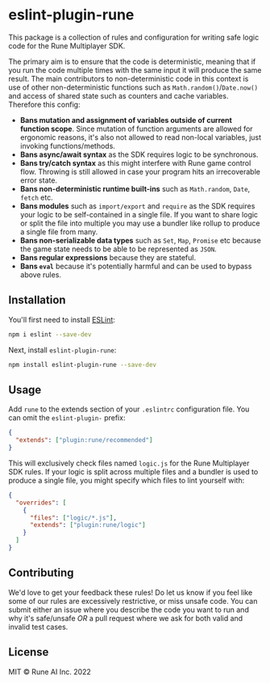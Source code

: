 # eslint-plugin-rune

This package is a collection of rules and configuration for writing safe logic code for the Rune Multiplayer SDK.

The primary aim is to ensure that the code is deterministic, meaning that if you run the code multiple times with the same input it will produce the same result. The main contributors to non-deterministic code in this context is use of other non-deterministic functions such as `Math.random()`/`Date.now()` and access of shared state such as counters and cache variables. Therefore this config:

- **Bans mutation and assignment of variables outside of current function scope**. Since mutation of function arguments are allowed for ergonomic reasons, it's also not allowed to read non-local variables, just invoking functions/methods.
- **Bans async/await syntax** as the SDK requires logic to be synchronous.
- **Bans try/catch syntax** as this might interfere with Rune game control flow. Throwing is still allowed in case your program hits an irrecoverable error state.
- **Bans non-deterministic runtime built-ins** such as `Math.random`, `Date`, `fetch` etc.
- **Bans modules** such as `import/export` and `require` as the SDK requires your logic to be self-contained in a single file. If you want to share logic or split the file into multiple you may use a bundler like rollup to produce a single file from many.
- **Bans non-serializable data types** such as `Set`, `Map`, `Promise` etc because the game state needs to be able to be represented as `JSON`.
- **Bans regular expressions** because they are stateful.
- **Bans `eval`** because it's potentially harmful and can be used to bypass above rules.

## Installation

You'll first need to install [ESLint](https://eslint.org/):

```sh
npm i eslint --save-dev
```

Next, install `eslint-plugin-rune`:

```sh
npm install eslint-plugin-rune --save-dev
```

## Usage

Add `rune` to the extends section of your `.eslintrc` configuration file. You can omit the `eslint-plugin-` prefix:

```json
{
  "extends": ["plugin:rune/recommended"]
}
```

This will exclusively check files named `logic.js` for the Rune Multiplayer SDK rules. If your logic is split across multiple files and a bundler is used to produce a single file, you might specify which files to lint yourself with:

```json
{
  "overrides": [
    {
      "files": ["logic/*.js"],
      "extends": ["plugin:rune/logic"]
    }
  ]
}
```

## Contributing

We'd love to get your feedback these rules! Do let us know if you feel like some of our rules are excessively restrictive, or miss unsafe code. You can submit either an issue where you describe the code you want to run and why it's safe/unsafe _OR_ a pull request where we ask for both valid and invalid test cases.

## License

MIT © Rune AI Inc. 2022
